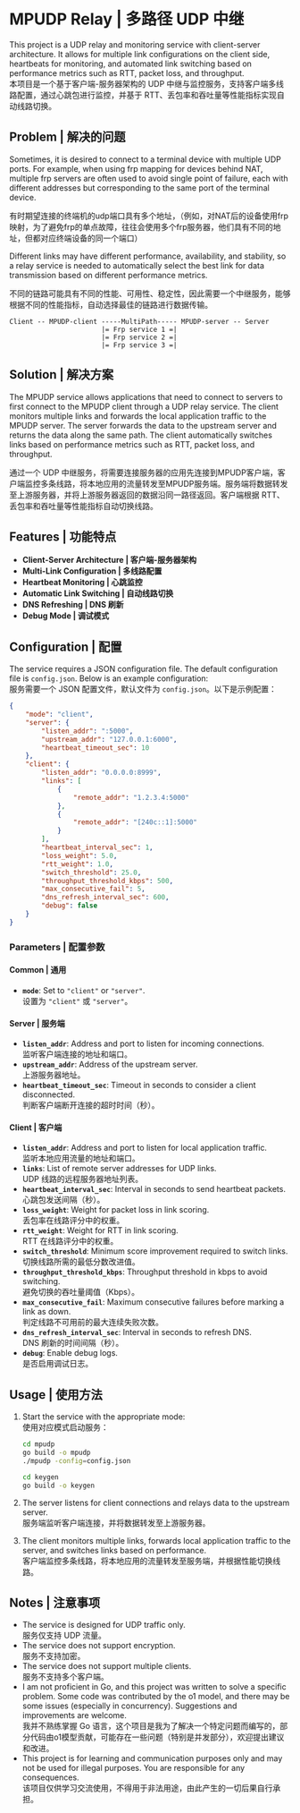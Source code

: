 # MPUDP Relay | 多路径 UDP 中继

This project is a UDP relay and monitoring service with client-server architecture. It allows for multiple link configurations on the client side, heartbeats for monitoring, and automated link switching based on performance metrics such as RTT, packet loss, and throughput.  
本项目是一个基于客户端-服务器架构的 UDP 中继与监控服务，支持客户端多线路配置，通过心跳包进行监控，并基于 RTT、丢包率和吞吐量等性能指标实现自动线路切换。

## Problem | 解决的问题

Sometimes, it is desired to connect to a terminal device with multiple UDP ports. For example, when using frp mapping for devices behind NAT, multiple frp servers are often used to avoid single point of failure, each with different addresses but corresponding to the same port of the terminal device.

有时期望连接的终端机的udp端口具有多个地址，（例如，对NAT后的设备使用frp映射，为了避免frp的单点故障，往往会使用多个frp服务器，他们具有不同的地址，但都对应终端设备的同一个端口）

Different links may have different performance, availability, and stability, so a relay service is needed to automatically select the best link for data transmission based on different performance metrics.

不同的链路可能具有不同的性能、可用性、稳定性，因此需要一个中继服务，能够根据不同的性能指标，自动选择最佳的链路进行数据传输。

```
Client -- MPUDP-client -----MultiPath----- MPUDP-server -- Server
                       |= Frp service 1 =|
                       |= Frp service 2 =|
                       |= Frp service 3 =|
```

## Solution | 解决方案

The MPUDP service allows applications that need to connect to servers to first connect to the MPUDP client through a UDP relay service. The client monitors multiple links and forwards the local application traffic to the MPUDP server. The server forwards the data to the upstream server and returns the data along the same path. The client automatically switches links based on performance metrics such as RTT, packet loss, and throughput.

通过一个 UDP 中继服务，将需要连接服务器的应用先连接到MPUDP客户端，客户端监控多条线路，将本地应用的流量转发至MPUDP服务端。服务端将数据转发至上游服务器，并将上游服务器返回的数据沿同一路径返回。客户端根据 RTT、丢包率和吞吐量等性能指标自动切换线路。


## Features | 功能特点

- **Client-Server Architecture | 客户端-服务器架构**
- **Multi-Link Configuration | 多线路配置**
- **Heartbeat Monitoring | 心跳监控**
- **Automatic Link Switching | 自动线路切换**
- **DNS Refreshing | DNS 刷新**
- **Debug Mode | 调试模式**

## Configuration | 配置

The service requires a JSON configuration file. The default configuration file is `config.json`. Below is an example configuration:  
服务需要一个 JSON 配置文件，默认文件为 `config.json`。以下是示例配置：

```json
{
    "mode": "client",
    "server": {
        "listen_addr": ":5000",
        "upstream_addr": "127.0.0.1:6000",
        "heartbeat_timeout_sec": 10
    },
    "client": {
        "listen_addr": "0.0.0.0:8999",
        "links": [
            {
                "remote_addr": "1.2.3.4:5000"
            },
            {
                "remote_addr": "[240c::1]:5000"
            }
        ],
        "heartbeat_interval_sec": 1,
        "loss_weight": 5.0,
        "rtt_weight": 1.0,
        "switch_threshold": 25.0,
        "throughput_threshold_kbps": 500,
        "max_consecutive_fail": 5,
        "dns_refresh_interval_sec": 600,
        "debug": false
    }
}
```

### Parameters | 配置参数

#### Common | 通用
- **`mode`**: Set to `"client"` or `"server"`.  
  设置为 `"client"` 或 `"server"`。

#### Server | 服务端
- **`listen_addr`**: Address and port to listen for incoming connections.  
  监听客户端连接的地址和端口。
- **`upstream_addr`**: Address of the upstream server.  
  上游服务器地址。
- **`heartbeat_timeout_sec`**: Timeout in seconds to consider a client disconnected.  
  判断客户端断开连接的超时时间（秒）。

#### Client | 客户端
- **`listen_addr`**: Address and port to listen for local application traffic.  
  监听本地应用流量的地址和端口。
- **`links`**: List of remote server addresses for UDP links.  
  UDP 线路的远程服务器地址列表。
- **`heartbeat_interval_sec`**: Interval in seconds to send heartbeat packets.  
  心跳包发送间隔（秒）。
- **`loss_weight`**: Weight for packet loss in link scoring.  
  丢包率在线路评分中的权重。
- **`rtt_weight`**: Weight for RTT in link scoring.  
  RTT 在线路评分中的权重。
- **`switch_threshold`**: Minimum score improvement required to switch links.  
  切换线路所需的最低分数改进值。
- **`throughput_threshold_kbps`**: Throughput threshold in kbps to avoid switching.  
  避免切换的吞吐量阈值（Kbps）。
- **`max_consecutive_fail`**: Maximum consecutive failures before marking a link as down.  
  判定线路不可用前的最大连续失败次数。
- **`dns_refresh_interval_sec`**: Interval in seconds to refresh DNS.  
  DNS 刷新的时间间隔（秒）。
- **`debug`**: Enable debug logs.  
  是否启用调试日志。

## Usage | 使用方法

1. Start the service with the appropriate mode:  
   使用对应模式启动服务：
   ```bash
   cd mpudp
   go build -o mpudp
   ./mpudp -config=config.json

   cd keygen
   go build -o keygen
   ```

2. The server listens for client connections and relays data to the upstream server.  
   服务端监听客户端连接，并将数据转发至上游服务器。

3. The client monitors multiple links, forwards local application traffic to the server, and switches links based on performance.  
   客户端监控多条线路，将本地应用的流量转发至服务端，并根据性能切换线路。

## Notes | 注意事项

- The service is designed for UDP traffic only.  
  服务仅支持 UDP 流量。
- The service does not support encryption.  
  服务不支持加密。
- The service does not support multiple clients.  
  服务不支持多个客户端。
- I am not proficient in Go, and this project was written to solve a specific problem. Some code was contributed by the o1 model, and there may be some issues (especially in concurrency). Suggestions and improvements are welcome.  
  我并不熟练掌握 Go 语言，这个项目是我为了解决一个特定问题而编写的，部分代码由o1模型贡献，可能存在一些问题（特别是并发部分），欢迎提出建议和改进。
- This project is for learning and communication purposes only and may not be used for illegal purposes. You are responsible for any consequences.  
  该项目仅供学习交流使用，不得用于非法用途，由此产生的一切后果自行承担。